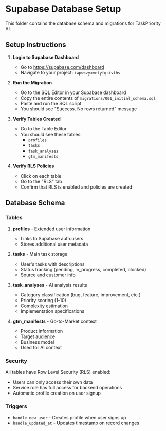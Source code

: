 # Supabase Database Setup

This folder contains the database schema and migrations for TaskPriority AI.

## Setup Instructions

1. **Login to Supabase Dashboard**
   - Go to https://supabase.com/dashboard
   - Navigate to your project: `iwpwczyxvetyfqsivths`

2. **Run the Migration**
   - Go to the SQL Editor in your Supabase dashboard
   - Copy the entire contents of `migrations/001_initial_schema.sql`
   - Paste and run the SQL script
   - You should see "Success. No rows returned" message

3. **Verify Tables Created**
   - Go to the Table Editor
   - You should see these tables:
     - `profiles`
     - `tasks`
     - `task_analyses`
     - `gtm_manifests`

4. **Verify RLS Policies**
   - Click on each table
   - Go to the "RLS" tab
   - Confirm that RLS is enabled and policies are created

## Database Schema

### Tables

1. **profiles** - Extended user information
   - Links to Supabase auth.users
   - Stores additional user metadata

2. **tasks** - Main task storage
   - User's tasks with descriptions
   - Status tracking (pending, in_progress, completed, blocked)
   - Source and customer info

3. **task_analyses** - AI analysis results
   - Category classification (bug, feature, improvement, etc.)
   - Priority scoring (1-10)
   - Complexity estimation
   - Implementation specifications

4. **gtm_manifests** - Go-to-Market context
   - Product information
   - Target audience
   - Business model
   - Used for AI context

### Security

All tables have Row Level Security (RLS) enabled:
- Users can only access their own data
- Service role has full access for backend operations
- Automatic profile creation on user signup

### Triggers

- `handle_new_user` - Creates profile when user signs up
- `handle_updated_at` - Updates timestamp on record changes